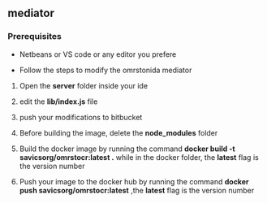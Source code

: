 ## mediator ##

### Prerequisites ###
* Netbeans or VS code or any editor you prefere



* Follow the steps to modify the omrstonida mediator

1. Open the **server** folder inside your ide

2. edit the **lib/index.js** file

3. push your modifications to bitbucket

4. Before building the image, delete the **node_modules** folder

5. Build the docker image by running the command  **docker build -t  savicsorg/omrstocr:latest .**  while in the docker folder, the **latest** flag is the version number

6. Push your image to the docker hub by running the command **docker push savicsorg/omrstocr:latest** ,the **latest** flag is the version number
